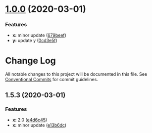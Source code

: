# [1.0.0](https://github.com/azu/monorepo-sandbox/compare/v1.5.3...v1.0.0) (2020-03-01)


### Features

* **x:** minor update ([679beef](https://github.com/azu/monorepo-sandbox/commit/679beef278b84766fbce00de48a577982151cbdc))
* **y:** update y ([0cd3e5f](https://github.com/azu/monorepo-sandbox/commit/0cd3e5f0c4b5219264fe41ab5a08318c1eb3686c))



# Change Log

All notable changes to this project will be documented in this file.
See [Conventional Commits](https://conventionalcommits.org) for commit guidelines.

## 1.5.3 (2020-03-01)


### Features

* **x:** 2.0 ([e4d6c45](https://github.com/azu/monorepo-sandbox/commit/e4d6c457d9625a9c09ce5ad69cf6169993f26a7b))
* **x:** minor update ([e13b6dc](https://github.com/azu/monorepo-sandbox/commit/e13b6dc17abed046fa2abeb62eef4269d7dcd835))
